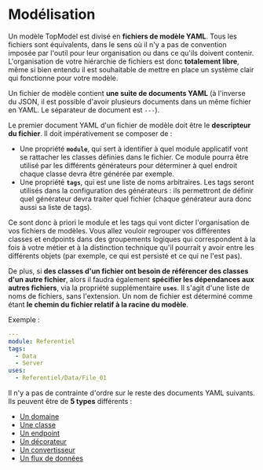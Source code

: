 # Modélisation

Un modèle TopModel est divisé en **fichiers de modèle YAML**. Tous les fichiers sont équivalents, dans le sens où il n'y a pas de convention imposée par l'outil pour leur organisation ou dans ce qu'ils doivent contenir. L'organisation de votre hiérarchie de fichiers est donc **totalement libre**, même si bien entendu il est souhaitable de mettre en place un système clair qui fonctionne pour votre modèle.

Un fichier de modèle contient **une suite de documents YAML** (à l'inverse du JSON, il est possible d'avoir plusieurs documents dans un même fichier en YAML. Le séparateur de document est `---`).

Le premier document YAML d'un fichier de modèle doit être le **descripteur du fichier**.
Il doit impérativement se composer de :

- Une propriété **`module`**, qui sert à identifier à quel module applicatif vont se rattacher les classes définies dans le fichier. Ce module pourra être utilisé par les différents générateurs pour déterminer à quel endroit chaque classe devra être générée par exemple.
- Une propriété **`tags`**, qui est une liste de noms arbitraires. Les tags seront utilisés dans la configuration des générateurs : ils permettront de définir quel générateur devra traiter quel fichier (chaque générateur aura donc aussi sa liste de tags).

Ce sont donc à priori le module et les tags qui vont dicter l'organisation de vos fichiers de modèles. Vous allez vouloir regrouper vos différentes classes et endpoints dans des groupements logiques qui correspondent à la fois à votre métier et à la distinction technique qu'il pourrait y avoir entre les différents objets (par exemple, ce qui est persisté et ce qui ne l'est pas).

De plus, si **des classes d'un fichier ont besoin de référencer des classes d'un autre fichier**, alors il faudra également **spécifier les dépendances aux autres fichiers**, via la propriété supplémentaire **`uses`**. Il s'agit d'une liste de noms de fichiers, sans l'extension. Un nom de fichier est déterminé comme étant **le chemin du fichier relatif à la racine du modèle**.

Exemple :

```yaml
---
module: Referentiel
tags:
  - Data
  - Server
uses:
  - Referentiel/Data/File_01
```

Il n'y a pas de contrainte d'ordre sur le reste des documents YAML suivants. Ils peuvent être de **5 types** différents :

- [Un domaine](/model/domains.md)
- [Une classe](/model/classes.md)
- [Un endpoint](/model/endpoints.md)
- [Un décorateur](/model/decorators.md)
- [Un convertisseur](/model/mappers.md#converters)
- [Un flux de données](/model/dataFlows.md)
